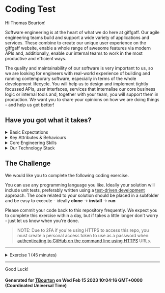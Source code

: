 # Coding Test

Hi Thomas Bourton!

Software engineering is at the heart of what we do here at giffgaff. Our agile engineering teams build and support a wide variety of applications and services. These combine to create our unique user experience on the giffgaff website, enable a whole range of awesome features via modern APIs and, additionally, enable our internal teams to work in the most productive and efficient ways.

The quality and maintainability of our software is very important to us, so we are looking for engineers with real-world experience of building and running contemporary software, especially in terms of the whole development lifecycle. You will help us to design and implement tightly focussed APIs, user interfaces, services that internalise our core business logic or internal tools and, together with your team, you will support them in production. We want you to share your opinions on how we are doing things - and help us get better!

## Have you got what it takes?

<details>
  <summary>Basic Expectations</summary>
  <br/>
  <ul>
    <li>Love delivering a wow to our members</li>
    <li>Ability to communicate clearly</li>
    <li>Be curious & creative</li>
    <li>Have excellent attention to detail</li>
    <li>Have an interest in technology, mobile and wider popular culture trends</li>
    <li>Able to work under pressure and manage workloads effectively</li>
    <li>Organised, self motivated and accountable for own workload</li>
    <li>A strong team player</li>
  </ul>
  <br/>
</details>
<details>
  <summary>Key Attributes & Behaviours</summary>
  <br/>
  <strong>Community & Connectedness</strong>
  <p>A person with community & connectedness skills has a sense of being part of a larger whole, a desire to contribute, a sense that the other people (i.e. coworkers, users, members) are not simply characters in his or her own movie, but fully-realised individuals.</p>
  <ul>
    <li>Coach & Mentor</li>
    <li>Courageous & Honest</li>
    <li>Code with Empathy</li>
    <li>Open Source Approach</li>
  </ul>
  <br/>
  <strong>Leadership</strong>
  <p>A person with leadership skills knows how to develop and follow a sense of purpose, in themselves and in others. They are willing to point out, own, and fix things that are broken about our company and in their own career tracks.</p>
  <ul>
    <li>An Owner’s Mindset</li>
    <li>Good at Persuasion</li>
    <li>A Sense of Purpose</li>
    <li>Do the Next Right-Thing</li>
  </ul>
  <br/>
  <strong>Technical Capability</strong>
  <p>A person with high technical capability is technically curious, tackles problems without giving up, and produces solutions that less-experienced folks can use, maintain, and learn from.</p>
  <ul>
    <li>Creative & Curious</li>
    <li>Disciplined & Rigorous</li>
    <li>Fearless & Pragmatic</li>
    <li>Good at Problem Solving</li>
    <li>A Propensity to Ship</li>
  </ul>
  <br/>
</details>
<details>
  <summary>Core Engineering Skills</summary>
  <br/>
  <table>
    <tr><td rowspan="4" valign="top">Must Have</td><td>Reading & Writing Code</td></tr>
    <tr><td>Variables & Control Structures</td></tr>
    <tr><td>Debugging & Troubleshooting</td></tr>
    <tr><td>IDE & OS Basics</td></tr>
    <tr><td rowspan="4" valign="top">Should Have</td><td>Test Driven Development</td></tr>
    <tr><td>Pair Programming</td></tr>
    <tr><td>Clean Code & Refactoring</td></tr>
    <tr><td>Version Control</td></tr>
    <tr><td rowspan="6" valign="top">Could Have</td><td>Continuous Integration & Deployment</td></tr>
    <tr><td>Algorithms & Data Structures</td></tr>
    <tr><td>Dependency Injection</td></tr>
    <tr><td>Mocks & Stubs</td></tr>
    <tr><td>Alerting & Monitoring</td></tr>
    <tr><td>Functional & Non-Functional Testing</td></tr>
    <tr><td rowspan="4" valign="top">Would Like</td><td>SOLID Principles</td></tr>
    <tr><td>Containerisation & Networking Basics</td></tr>
    <tr><td>Twelve Factor App Design</td></tr>
    <tr><td>Solution Architecture</td></tr>
  </table>
</details>
<details>
  <summary>Our Technology Stack</summary>
  <br/>
  <table>
    <tr><td rowspan="8" valign="top">Client-Side</td><td>CSS3</td></tr>
    <tr><td>ECMAScript (ES6+)</td></tr>
    <tr><td>HTML5</td></tr>
    <tr><td>Jest</td></tr>
    <tr><td>React</td></tr>
    <tr><td>React Native</td></tr>
    <tr><td>SASS</td></tr>
    <tr><td>TypeScript</td></tr>
    <tr><td rowspan="6" valign="top">Server-Side</td><td>Java 8 with Maven</td></tr>
    <tr><td>JUnit</td></tr>
    <tr><td>Node JS</td></tr>
    <tr><td>PHP & Laravel</td></tr>
    <tr><td>Python</td></tr>
    <tr><td>Spring Framework</td></tr>
    <tr><td rowspan="8" valign="top">Additional</td><td>Apache & NGINX</td></tr>
    <tr><td>AWS</td></tr>
    <tr><td>Jenkins</td></tr>
    <tr><td>DynamoDB, PostgreSQL, Redis & Oracle</td></tr>
    <tr><td>Docker & Kubernetes</td></tr>
    <tr><td>ElasticSearch & Kibana</td></tr>
    <tr><td>Grafana & Prometheus</td></tr>
    <tr><td>Kinesis</td></tr>
  </table>
</details>

## The Challenge

We would like you to complete the following coding exercise.

You can use any programming language you like. Ideally your solution will include unit tests, preferably written using a [test-driven development](https://en.wikipedia.org/wiki/Test-driven_development) approach. The code related to your solution should be placed in a subfolder and be easy to execute - ideally **clone** → **install** → **run**

Please commit your code back to this repository frequently. We expect you to complete this exercise within a day, but if takes a little longer don't worry - just let us know when you're done.

> NOTE: Due to 2FA if you're using HTTPS to access this repo, you must create a personal access token to use as a password when [authenticating to GitHub on the command line using HTTPS](https://help.github.com/en/github/authenticating-to-github/accessing-github-using-two-factor-authentication#authenticating-on-the-command-line-using-https) URLs.


---

<details>
<summary>Exercise 1 (45 minutes)</summary>

---

## Single Poker Hand Ranking Service

### Requirements:

You have to implement a poker hand ranking service:
- Write an algorithm that takes a hand of cards and identifies the ranking of the given hand.
- Expose an API to serve this algorithm via an endpoint `/rank`, that accepts a valid poker hand and returns its ranking.
- Rank information should be formatted as `<rank_name>: <description>`, see description format for each different rank below.
<br>

### Rules:

A poker hand consists of 5 cards dealt from a deck. A deck is composed of 52 cards ordered as `2 through 10`, `J` (*Jack*), `Q` (*Queen*), `K` (*King*), and `A` (*Ace*); and split across 4 suits: *♠ Spades* (black), *♦ Diamonds* (red), *♣ Clubs* (black), and *♥ Hearts* (red).

Poker hands are ranked by the following partial order from highest to lowest:

**1. Royal Flush**  ~ `[ A♥ K♥ Q♥ J♥ 10♥ ]`

The best hand possible, a royal flush consists of A, K, Q, J and 10, all of the same suit.

Description format: `<suit>`

**2. Straight Flush** ~ `[ 6♥ 7♥ 8♥ 9♥ 10♥ ]`

Also very rare, a straight flush consists of any straight that is all the same suit. Note Ace can act as value `1` to form a straight with values `2 3 4 5`.

Description format: `<highest_value>-high <suit>`

**3. Four of a Kind** ~ `[ A♥ A♣ A♦ A♠ K♥ ]`

Four of a kind, or 'quads', consists of four cards of equal value along with another card known as a side card.

Description format: `<quads value>`

**4. Full House** ~ `[ A♥ A♣ A♦ K♠ K♥ ]`

A full house consists of three cards of one value and two cards of another.

Description format: `<trips_value> over <pair_value>`

**5. FLush** ~ `[ K♣ 10♣ 8♣ 7♣ 5♣ ]`

A flush is a hand which has all cards of the same suit.

Description format: `<suit>`

**6. Straight** ~ `[ 10♥ 9♣ 8♦ 7♠ 6♥ ]`

A straight has five cards of consecutive value that are not all the same suit. Note Ace can act as value `1` to form a straight with values `2 3 4 5`.

Description format: `<highest_value>-high`

**7. Three of a Kind** ~ `[ A♥ A♣ A♦ K♠ Q♥ ]`

Also known as 'trips', three of a kind is 3 cards of the same value and 2 side cards of different values.

Description format: `<trips value>`

**8. Two Pair** ~ `[ A♥ A♣ K♦ K♠ 7♥ ]`

Two pair cosists of two cards of the same value, and three extra cards.

Description format: `<high_pair_value> and <low_pair_value>`

**9. Pair** ~ `[ A♥ A♣ K♦ J♠ 7♥ ]`

One pair consists of two cards of the same value, and three extra cards.

Description format: `<pair_value>`

**10. High Card** ~ `[ A♥ K♣ Q♦ 9♠ 7♥ ]`

Five cards that do not interact with each other to make any of the above hands.

Description format: `<value>`

<br>

### Samples:

```
Query: "2H 3D 5S 9C KD"
Result: "high card: King"

~

Query: "2H 4D 4S 2C 4H"
Result: "full house: 4 over 2"

~

Query: "6H 7H 8H 9H 10H"
Result: "straight flush: 10-high diamonds"
```

</details>

---


Good Luck!

#### Generated for [TBourton](https://github.com/TBourton) on Wed Feb 15 2023 10:04:16 GMT+0000 (Coordinated Universal Time)